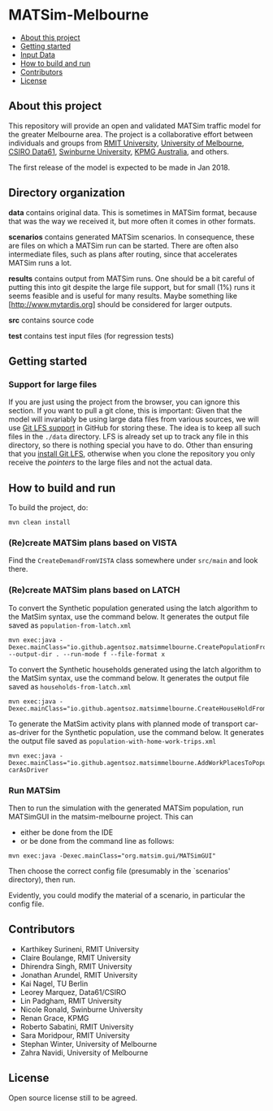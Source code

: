 # MATSim-Melbourne

* [About this project](#about-this-project)
* [Getting started](#getting-started)
* [Input Data](#input-data)
* [How to build and run](#how-to-build-and-run)
* [Contributors](#contributors)
* [License](#license)


## About this project

This repository will provide an open and validated MATSim traffic model for the greater Melbourne area. The project is a collaborative effort between individuals and groups from [RMIT University](http://www.rmit.edu.au), [University of Melbourne](http://www.unimelb.edu.au/), [CSIRO Data61](http://data61.csiro.au/), [Swinburne University](http://www.swinburne.edu.au/), [KPMG Australia](https://home.kpmg.com/au/en/home.html), and others.

The first release of the model is expected to be made in Jan 2018.

## Directory organization

**data** contains original data.  This is sometimes in MATSim format, because that was the
way we received it, but more often it comes in other formats.

**scenarios** contains generated MATSim scenarios.  In consequence, these are
files on which a MATSim run can be started.  There are often also intermediate files,
such as plans after routing, since that accelerates MATSim runs a lot. 

**results** contains output from MATSim runs.  One should be a bit careful of 
putting this into git despite the large file support, but for small (1%) runs it seems 
feasible and is useful for many results.  Maybe something like
[http://www.mytardis.org] should be considered for larger outputs.

**src** contains source code

**test** contains test input files (for regression tests) 


## Getting started

### Support for large files

If you are just using the project from the browser, you can ignore this section.
If you want to pull a git clone, this is important: Given that the model will invariably be using large data files from various sources, we will use [Git LFS support](https://help.github.com/articles/versioning-large-files/) in GitHub for storing these. The idea is to keep all such files in the `./data` directory. LFS is already set up to track any file in this directory, so there is nothing special 
you have to do. Other than ensuring that you [install Git LFS](https://help.github.com/articles/installing-git-large-file-storage/), otherwise when you clone the repository you only receive the *pointers* to the large files and not the actual data.


## How to build and run

To build the project, do:
```concept
mvn clean install
```

### (Re)create MATSim plans based on VISTA

Find the `CreateDemandFromVISTA` class somewhere under `src/main` and look there.

### (Re)create MATSim plans based on LATCH

To convert the Synthetic population generated using the latch algorithm to the MatSim syntax, use the command below. It
generates the output file saved as `population-from-latch.xml`
```concept
mvn exec:java -Dexec.mainClass="io.github.agentsoz.matsimmelbourne.CreatePopulationFromLatch" --output-dir . --run-mode f --file-format x
```
To convert the Synthetic households generated using the latch algorithm to the MatSim syntax, use the command below. It
generates the output file saved as `households-from-latch.xml`
```concept
mvn exec:java -Dexec.mainClass="io.github.agentsoz.matsimmelbourne.CreateHouseHoldFromLatch"
```

To generate the MatSim activity plans with planned mode of transport car-as-driver for the Synthetic population, use the command below. 
It generates the output file saved as `population-with-home-work-trips.xml`
```concept
mvn exec:java -Dexec.mainClass="io.github.agentsoz.matsimmelbourne.AddWorkPlacesToPopulation" carAsDriver
```

### Run MATSim

Then to run the simulation with the generated MATSim population, run MATSimGUI in the matsim-melbourne project.  This can
* either be done from the IDE
* or be done from the command line as follows:
```concept
mvn exec:java -Dexec.mainClass="org.matsim.gui/MATSimGUI"
```
Then choose the correct config file (presumably in the `scenarios' directory), then run.

Evidently, you could modify the material of a scenario, in particular the config file.

## Contributors

* Karthikey Surineni, RMIT University
* Claire Boulange, RMIT University
* Dhirendra Singh, RMIT University
* Jonathan Arundel, RMIT University
* Kai Nagel, TU Berlin
* Leorey Marquez, Data61/CSIRO
* Lin Padgham, RMIT University
* Nicole Ronald, Swinburne University
* Renan Grace, KPMG 
* Roberto Sabatini, RMIT University 
* Sara Moridpour, RMIT University 
* Stephan Winter, University of Melbourne 
* Zahra Navidi, University of Melbourne

## License

Open source license still to be agreed.


